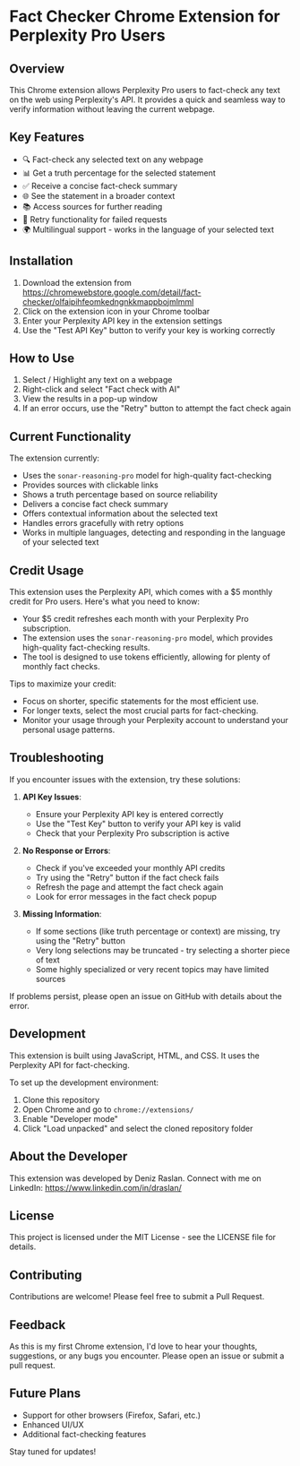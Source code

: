 # Fact Checker Chrome Extension for Perplexity Pro Users

## Overview

This Chrome extension allows Perplexity Pro users to fact-check any text on the web using Perplexity's API. It provides a quick and seamless way to verify information without leaving the current webpage.

## Key Features

- 🔍 Fact-check any selected text on any webpage
- 📊 Get a truth percentage for the selected statement
- ✅ Receive a concise fact-check summary
- 🌐 See the statement in a broader context
- 📚 Access sources for further reading
- 🔄 Retry functionality for failed requests
- 🌍 Multilingual support - works in the language of your selected text

## Installation

1. Download the extension from https://chromewebstore.google.com/detail/fact-checker/olfaipihfeomkedngnkkmappbojmlmml
2. Click on the extension icon in your Chrome toolbar
3. Enter your Perplexity API key in the extension settings
4. Use the "Test API Key" button to verify your key is working correctly

## How to Use

1. Select / Highlight any text on a webpage
2. Right-click and select "Fact check with AI"
3. View the results in a pop-up window
4. If an error occurs, use the "Retry" button to attempt the fact check again

## Current Functionality

The extension currently:
- Uses the `sonar-reasoning-pro` model for high-quality fact-checking
- Provides sources with clickable links
- Shows a truth percentage based on source reliability
- Delivers a concise fact check summary
- Offers contextual information about the selected text
- Handles errors gracefully with retry options
- Works in multiple languages, detecting and responding in the language of your selected text

## Credit Usage

This extension uses the Perplexity API, which comes with a $5 monthly credit for Pro users. Here's what you need to know:

- Your $5 credit refreshes each month with your Perplexity Pro subscription.
- The extension uses the `sonar-reasoning-pro` model, which provides high-quality fact-checking results.
- The tool is designed to use tokens efficiently, allowing for plenty of monthly fact checks.

Tips to maximize your credit:
- Focus on shorter, specific statements for the most efficient use.
- For longer texts, select the most crucial parts for fact-checking.
- Monitor your usage through your Perplexity account to understand your personal usage patterns.

## Troubleshooting

If you encounter issues with the extension, try these solutions:

1. **API Key Issues**: 
   - Ensure your Perplexity API key is entered correctly
   - Use the "Test Key" button to verify your API key is valid
   - Check that your Perplexity Pro subscription is active

2. **No Response or Errors**:
   - Check if you've exceeded your monthly API credits
   - Try using the "Retry" button if the fact check fails
   - Refresh the page and attempt the fact check again
   - Look for error messages in the fact check popup

3. **Missing Information**:
   - If some sections (like truth percentage or context) are missing, try using the "Retry" button
   - Very long selections may be truncated - try selecting a shorter piece of text
   - Some highly specialized or very recent topics may have limited sources

If problems persist, please open an issue on GitHub with details about the error.

## Development

This extension is built using JavaScript, HTML, and CSS. It uses the Perplexity API for fact-checking.

To set up the development environment:

1. Clone this repository
2. Open Chrome and go to `chrome://extensions/`
3. Enable "Developer mode"
4. Click "Load unpacked" and select the cloned repository folder

## About the Developer

This extension was developed by Deniz Raslan. Connect with me on LinkedIn: https://www.linkedin.com/in/draslan/

## License

This project is licensed under the MIT License - see the LICENSE file for details.

## Contributing

Contributions are welcome! Please feel free to submit a Pull Request.

## Feedback

As this is my first Chrome extension, I'd love to hear your thoughts, suggestions, or any bugs you encounter. Please open an issue or submit a pull request.

## Future Plans

- Support for other browsers (Firefox, Safari, etc.)
- Enhanced UI/UX
- Additional fact-checking features

Stay tuned for updates!
